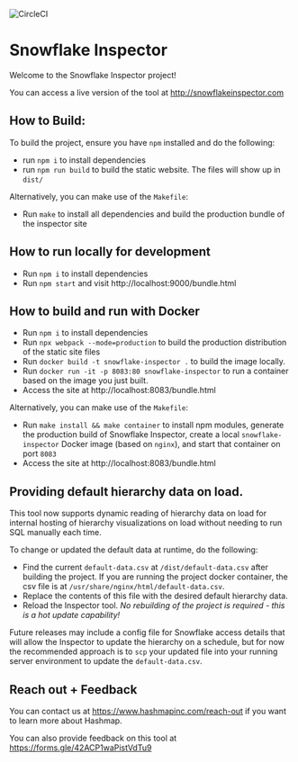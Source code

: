 ![CircleCI](https://img.shields.io/circleci/build/github/hashmapinc/snowflake-inspector/master?label=CircleCI%20Master%20Build)

# Snowflake Inspector
Welcome to the Snowflake Inspector project! 

You can access a live version of the tool at http://snowflakeinspector.com

## How to Build:
To build the project, ensure you have `npm` installed and do the following:
- run `npm i` to install dependencies
- run `npm run build` to build the static website. The files will show up in `dist/`

Alternatively, you can make use of the `Makefile`:
- Run `make` to install all dependencies and build the production bundle of the inspector site

## How to run locally for development
- Run `npm i` to install dependencies
- Run `npm start` and visit http://localhost:9000/bundle.html

## How to build and run with Docker
- Run `npm i` to install dependencies
- Run `npx webpack --mode=production` to build the production distribution of the static site files
- Run `docker build -t snowflake-inspector .` to build the image locally.
- Run `docker run -it -p 8083:80 snowflake-inspector` to run a container based on the image you just built.
- Access the site at http://localhost:8083/bundle.html

Alternatively, you can make use of the `Makefile`:
- Run `make install && make container` to install npm modules, generate the production build of Snowflake Inspector, create a local `snowflake-inspector` Docker image (based on `nginx`), and start that container on port `8083`
- Access the site at http://localhost:8083/bundle.html

## Providing default hierarchy data on load.
This tool now supports dynamic reading of hierarchy data on load for internal hosting of hierarchy visualizations on load without needing to run SQL manually each time.

To change or updated the default data at runtime, do the following:
- Find the current `default-data.csv` at `/dist/default-data.csv` after building the project. If you are running the project docker container, the csv file is at `/usr/share/nginx/html/default-data.csv`.
- Replace the contents of this file with the desired default hierarchy data.
- Reload the Inspector tool. *No rebuilding of the project is required - this is a hot update capability!*

Future releases may include a config file for Snowflake access details that will allow the Inspector to update the hierarchy on a schedule, but for now the recommended approach is to `scp` your updated file into your running server environment to update the `default-data.csv`.

## Reach out + Feedback
You can contact us at https://www.hashmapinc.com/reach-out if you want to learn more about Hashmap.

You can also provide feedback on this tool at https://forms.gle/42ACP1waPistVdTu9

